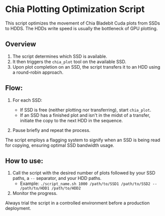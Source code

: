 # Chia Plotting Optimization Script
This script optimizes the movement of Chia Bladebit Cuda plots from SSDs to HDDS. The HDDs write speed is usually the bottleneck of GPU plotting.

## Overview

1. The script determines which SSD is available.
2. It then triggers the `chia_plot` tool on the available SSD.
3. Upon plot completion on an SSD, the script transfers it to an HDD using a round-robin approach.

## Flow:

1. For each SSD:
   - If SSD is free (neither plotting nor transferring), start `chia_plot`.
   - If an SSD has a finished plot and isn't in the midst of a transfer, initiate the copy to the next HDD in the sequence.

2. Pause briefly and repeat the process.

The script employs a flagging system to signify when an SSD is being read for copying, ensuring optimal SSD bandwidth usage.

## How to use:

1. Call the script with the desired number of plots followed by your SSD paths, a `--` separator, and your HDD paths.
   - Example: `./script_name.sh 1000 /path/to/SSD1 /path/to/SSD2 -- /path/to/HDD1 /path/to/HDD2`
2. Monitor the progress.

Always trial the script in a controlled environment before a production deployment.
